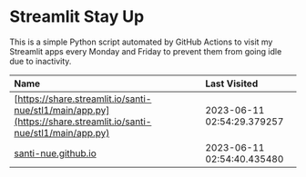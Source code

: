# Streamlit Stay Up

This is a simple Python script automated by GitHub Actions to visit my Streamlit apps every Monday and Friday to prevent them from going idle due to inactivity.

| Name                                                                                                           | Last Visited               |
|:---------------------------------------------------------------------------------------------------------------|:---------------------------|
| [https://share.streamlit.io/santi-nue/stl1/main/app.py](https://share.streamlit.io/santi-nue/stl1/main/app.py) | 2023-06-11 02:54:29.379257 |
| [santi-nue.github.io](https://santi-nue.github.io/)                                                            | 2023-06-11 02:54:40.435480 |